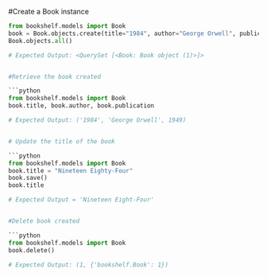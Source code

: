 #Create a Book instance

```python
from bookshelf.models import Book
book = Book.objects.create(title="1984", author="George Orwell", publication_year=1949)
Book.objects.all()

# Expected Output: <QuerySet [<Book: Book object (1)>]>


#Retrieve the book created

```python
from bookshelf.models import Book
book.title, book.author, book.publication

# Expected Output: ('1984', 'George Orwell', 1949)


# Update the title of the book

```python
from bookshelf.models import Book
book.title = "Nineteen Eighty-Four"
book.save()
book.title

# Expected Output = 'Nineteen Eight-Four'


#Delete book created

```python
from bookshelf.models import Book
book.delete()

# Expected Output: (1, {'bookshelf.Book': 1})
